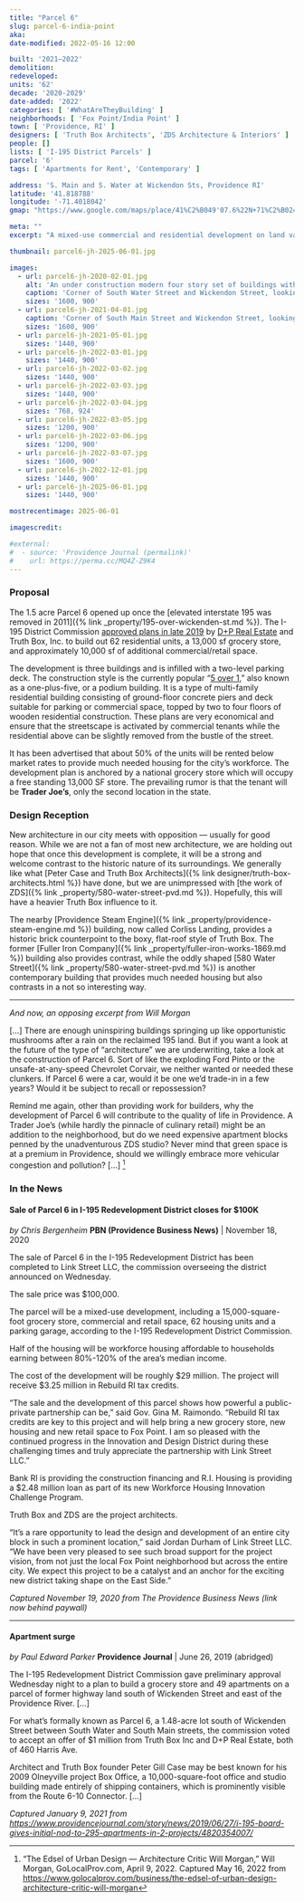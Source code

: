 ```yaml
---
title: "Parcel 6"
slug: parcel-6-india-point
aka:
date-modified: 2022-05-16 12:00

built: '2021–2022'
demolition:
redeveloped:
units: '62'
decade: '2020-2029'
date-added: '2022'
categories: [ '#WhatAreTheyBuilding' ]
neighborhoods: [ 'Fox Point/India Point' ]
town: [ 'Providence, RI' ]
designers: [ 'Truth Box Architects', 'ZDS Architecture & Interiors' ]
people: []
lists: [ 'I-195 District Parcels' ]
parcel: '6'
tags: [ 'Apartments for Rent', 'Contemporary' ]

address: 'S. Main and S. Water at Wickendon Sts, Providence RI'
latitude: '41.818788'
longitude: '-71.4018042'
gmap: "https://www.google.com/maps/place/41%C2%B049'07.6%22N+71%C2%B024'04.5%22W/@41.818788,-71.4018042,19z/data=!3m1!4b1!4m13!1m6!3m5!1s0x0:0xe39bbb7ded173d2b!2sIndia+Point+Park!8m2!3d41.8174476!4d-71.3903767!3m5!1s0x0:0x9f4c9678a4295adc!7e2!8m2!3d41.8187884!4d-71.4012574"

meta: ""
excerpt: "A mixed-use commercial and residential development on land vacated by the relocation of interstate 195"

thumbnail: parcel6-jh-2025-06-01.jpg

images:
  - url: parcel6-jh-2020-02-01.jpg
    alt: 'An under construction modern four story set of buildings with one level of ground floor retail and three levels of residential apartments on top. Called “mid-rise” instead of high rise, these buildings are flat faced and boxy with rectangular window openings at odd intervals.'
    caption: 'Corner of South Water Street and Wickendon Street, looking southeast'
    sizes: '1600, 900'
  - url: parcel6-jh-2021-04-01.jpg
    caption: 'Corner of South Main Street and Wickendon Street, looking northeast, with the Providence Steam Engine Company in the background'
    sizes: '1600, 900'
  - url: parcel6-jh-2021-05-01.jpg
    sizes: '1440, 900'
  - url: parcel6-jh-2022-03-01.jpg
    sizes: '1440, 900'
  - url: parcel6-jh-2022-03-02.jpg
    sizes: '1440, 900'
  - url: parcel6-jh-2022-03-03.jpg
    sizes: '1440, 900'
  - url: parcel6-jh-2022-03-04.jpg
    sizes: '768, 924'
  - url: parcel6-jh-2022-03-05.jpg
    sizes: '1200, 900'
  - url: parcel6-jh-2022-03-06.jpg
    sizes: '1200, 900'
  - url: parcel6-jh-2022-03-07.jpg
    sizes: '1600, 900'
  - url: parcel6-jh-2022-12-01.jpg
    sizes: '1440, 900'
  - url: parcel6-jh-2025-06-01.jpg
    sizes: '1440, 900'

mostrecentimage: 2025-06-01

imagescredit:

#external:
#  - source: 'Providence Journal (permalink)'
#    url: https://perma.cc/MQ4Z-Z9K4
---
```


### Proposal

The 1.5 acre Parcel 6 opened up once the [elevated interstate 195 was removed in 2011]({% link _property/195-over-wickenden-st.md %}). The I-195 District Commission [approved plans in late 2019](https://www.195district.com/projects/parcel-6/) by [D+P Real Estate](http://www.durhampolak.com/parcel-6.html) and Truth Box, Inc. to build out 62 residential units, a 13,000 sf grocery store, and approximately 10,000 sf of additional commercial/retail space.

The development is three buildings and is infilled with a two-level parking deck. The construction style is the currently popular “[5 over 1](https://en.wikipedia.org/wiki/5-over-1),” also known as a one-plus-five, or a podium building. It is a type of multi-family residential building consisting of ground-floor concrete piers and deck suitable for parking or commercial space, topped by two to four floors of wooden residential construction. These plans are very economical and ensure that the streetscape is activated by commercial tenants while the residential above can be slightly removed from the bustle of the street.

It has been advertised that about 50% of the units will be rented below market rates to provide much needed housing for the city’s workforce. The development plan is anchored by a national grocery store which will occupy a free standing 13,000 SF store. The prevailing rumor is that the tenant will be **Trader Joe’s**, only the second location in the state.


### Design Reception

New architecture in our city meets with opposition — usually for good reason. While we are not a fan of most new architecture, we are holding out hope that once this development is complete, it will be a strong and welcome contrast to the historic nature of its surroundings. We generally like what [Peter Case and Truth Box Architects]({% link designer/truth-box-architects.html %}) have done, but we are unimpressed with [the work of ZDS]({% link _property/580-water-street-pvd.md %}). Hopefully, this will have a heavier Truth Box influence to it.

The nearby [Providence Steam Engine]({% link _property/providence-steam-engine.md %}) building, now called Corliss Landing, provides a historic brick counterpoint to the boxy, flat-roof style of Truth Box. The former [Fuller Iron Company]({% link _property/fuller-iron-works-1869.md %}) building also provides contrast, while the oddly shaped [580 Water Street]({% link _property/580-water-street-pvd.md %}) is another contemporary building that provides much needed housing but also contrasts in a not so interesting way.

***

_And now, an opposing excerpt from Will Morgan_

[…] There are enough uninspiring buildings springing up like opportunistic mushrooms after a rain on the reclaimed 195 land. But if you want a look at the future of the type of “architecture” we are underwriting, take a look at the construction of Parcel 6. Sort of like the exploding Ford Pinto or the unsafe-at-any-speed Chevrolet Corvair, we neither wanted or needed these clunkers. If Parcel 6 were a car, would it be one we’d trade-in in a few years? Would it be subject to recall or repossession?

Remind me again, other than providing work for builders, why the development of Parcel 6 will contribute to the quality of life in Providence. A Trader Joe’s (while hardly the pinnacle of culinary retail) might be an addition to the neighborhood, but do we need expensive apartment blocks penned by the unadventurous ZDS studio? Never mind that green space is at a premium in Providence, should we willingly embrace more vehicular congestion and pollution? […] [^4]

[^4]: “The Edsel of Urban Design — Architecture Critic Will Morgan,” Will Morgan, GoLocalProv.com, April 9, 2022. Captured May 16, 2022 from https://www.golocalprov.com/business/the-edsel-of-urban-design-architecture-critic-will-morgan


### In the News

#### Sale of Parcel 6 in I-195 Redevelopment District closes for $100K

_by Chris Bergenheim_
**PBN (Providence Business News)** | November 18, 2020

The sale of Parcel 6 in the I-195 Redevelopment District has been completed to Link Street LLC, the commission overseeing the district announced on Wednesday.

The sale price was $100,000.

The parcel will be a mixed-use development, including a 15,000-square-foot grocery store, commercial and retail space, 62 housing units and a parking garage, according to the I-195 Redevelopment District Commission.

Half of the housing will be workforce housing affordable to households earning between 80%-120% of the area’s median income.

The cost of the development will be roughly $29 million. The project will receive $3.25 million in Rebuild RI tax credits. 

“The sale and the development of this parcel shows how powerful a public-private partnership can be,” said Gov. Gina M. Raimondo. “Rebuild RI tax credits are key to this project and will help bring a new grocery store, new housing and new retail space to Fox Point. I am so pleased with the continued progress in the Innovation and Design District during these challenging times and truly appreciate the partnership with Link Street LLC.” 

Bank RI is providing the construction financing and R.I. Housing is providing a $2.48 million loan as part of its new Workforce Housing Innovation Challenge Program.

Truth Box and ZDS are the project architects.

“It’s a rare opportunity to lead the design and development of an entire city block in such a prominent location,” said Jordan Durham of Link Street LLC. “We have been very pleased to see such broad support for the project vision, from not just the local Fox Point neighborhood but across the entire city. We expect this project to be a catalyst and an anchor for the exciting new district taking shape on the East Side.”

_Captured November 19, 2020 from The Providence Business News (link now behind paywall)_

***

#### Apartment surge

_by Paul Edward Parker_
**Providence Journal** | June 26, 2019 (abridged)

The I-195 Redevelopment District Commission gave preliminary approval Wednesday night to a plan to build a grocery store and 49 apartments on a parcel of former highway land south of Wickenden Street and east of the Providence River. […]

For what’s formally known as Parcel 6, a 1.48-acre lot south of Wickenden Street between South Water and South Main streets, the commission voted to accept an offer of $1 million from Truth Box Inc and D+P Real Estate, both of 460 Harris Ave.

Architect and Truth Box founder Peter Gill Case may be best known for his 2009 Olneyville project Box Office, a 10,000-square-foot office and studio building made entirely of shipping containers, which is prominently visible from the Route 6-10 Connector. […]

_Captured January 9, 2021 from https://www.providencejournal.com/story/news/2019/06/27/i-195-board-gives-initial-nod-to-295-apartments-in-2-projects/4820354007/_
